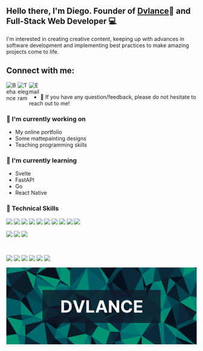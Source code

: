 <h2>
Hello there, I'm Diego. Founder of <a href="https://www.dvlance.com" target="_blank" rel="noreferrer">Dvlance</a>🎨 and Full-Stack Web Developer 💻
</h2>

I'm interested in creating creative content, keeping up with advances in software development and implementing best practices to make amazing projects come to life.

## Connect with me:

<a href="https://www.behance.net/dvlance/projects" target="_blank"><img align="left" src="https://cdn-icons-png.flaticon.com/512/124/124035.png" alt="Behance" width="30px"/></a>
<a href="https://t.me/Frikar" target="_blank"><img align="left" src="https://cdn-icons-png.flaticon.com/512/906/906377.png" alt="Telegram" width="30px"/></a>
<a href="mailto:diego@dvlance.com"><img align="left" src="https://cdn-icons-png.flaticon.com/512/732/732200.png" alt="Email" width="30px"/></a>
</br>
- 💬 If you have any question/feedback, please do not hesitate to reach out to me!

### 💼 I'm currently working on

- My online portfolio
- Some mattepainting designs
- Teaching programming skills


### 🌻 I'm currently learning

- Svelte
- FastAPI
- Go
- React Native

### 🔬 Technical Skills

![](https://img.shields.io/badge/Code-Vue-informational?style=flat&logo=Vue.js&color=26A69A)
![](https://img.shields.io/badge/Code-Nuxt-informational?style=flat&logo=Nuxt.js&color=00BFA5)
![](https://img.shields.io/badge/Code-JavaScript-informational?style=flat&logo=JavaScript&color=F7DF1E)
![](https://img.shields.io/badge/Code-Node.js-informational?style=flat&logo=Node.js&color=darkgreen)
![](https://img.shields.io/badge/Code-Angular-informational?style=flat&logo=Angular&color=CC0000)
![](https://img.shields.io/badge/Code-React-informational?style=flat&logo=react&color=61DAFB)
![](https://img.shields.io/badge/Code-Python-informational?style=flat&logo=Python&color=FFEE58&logoColor=FFEE58)
![](https://img.shields.io/badge/Code-Django-informational?style=flat&logo=Django&color=green&logoColor=green)
![](https://img.shields.io/badge/Code-Java-informational?style=flat&logo=Java&color=E34F26&logoColor)
![](https://img.shields.io/badge/Code-HTML5-informational?style=flat&logo=HTML5&color=E34F26)
</br>

![](https://img.shields.io/badge/Style-Bootstrap-informational?style=flat&logo=Bootstrap&color=7952B3)
![](https://img.shields.io/badge/Style-CSS3-informational?style=flat&logo=CSS3&color=1572B6)
![](https://img.shields.io/badge/Style-Tailwind-informational?style=flat&logo=TailwindCSS&color=00C7B7)

</br>

![](https://img.shields.io/badge/Tools-Figma-informational?style=flat&logo=Figma&color=F24E1E)
![](https://img.shields.io/badge/Tools-NPM-informational?style=flat&logo=NPM&color=CB3837)
![](https://img.shields.io/badge/Tools-Heroku-informational?style=flat&logo=Heroku&color=430098)
![](https://img.shields.io/badge/Tools-Netlify-informational?style=flat&logo=netlify&color=00C7B7)
![](https://img.shields.io/badge/Tools-Git-informational?style=flat&logo=Git&color=F05032)
![](https://img.shields.io/badge/Tools-GitHub-informational?style=flat&logo=GitHub&color=181717)

<p align="center">
  <a href="https://www.dvlance.com" target="_blank" rel="noreferrer"><img src="https://raw.githubusercontent.com/Frikar/Frikar/Profile-1/images/Dvlance.png" alt="Dvlance"></a>
</p>
